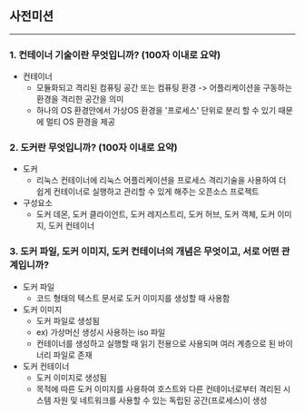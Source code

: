## 사전미션
----
### 1. 컨테이너 기술이란 무엇입니까? (100자 이내로 요약)
- 컨테이너
    - 모듈화되고 격리된 컴퓨팅 공간 또는 컴퓨팅 환경 -> 어플리케이션을 구동하는 환경을 격리한 공간을 의미
    - 하나의 OS 환경안에서 가상OS 환경을 '프로세스' 단위로 분리 할 수 있기 때문에 멀티 OS 환경을 제공

### 2. 도커란 무엇입니까? (100자 이내로 요약)
- 도커
    - 리눅스 컨테이너에 리눅스 어플리케이션을 프로세스 격리기술을 사용하여 더 쉽게 컨테이너로 실행하고 관리할 수 있게 해주는 오픈소스 프로젝트
- 구성요소 
    - 도커 데몬, 도커 클라이언트, 도커 레지스트리, 도커 허브, 도커 객체, 도커 이미지, 도커 컨테이너

### 3. 도커 파일, 도커 이미지, 도커 컨테이너의 개념은 무엇이고, 서로 어떤 관계입니까?
- 도커 파일
    - 코드 형태의 텍스트 문서로 도커 이미지를 생성할 때 사용함
- 도커 이미지
    - 도커 파일로 생성됨
    - ex) 가상머신 생성시 사용하는 iso 파일
    - 컨테이너를 생성하고 실행할 때 읽기 전용으로 사용되며 여러 계층으로 된 바이너리 파일로 존재
- 도커 컨테이너
    - 도커 이미지로 생성됨
    - 목적에 따른 도커 이미지를 사용하여 호스트와 다른 컨테이너로부터 격리된 시스템 자원 및 네트워크를 사용할 수 있는 독립된 공간(프로세스)이 생성
